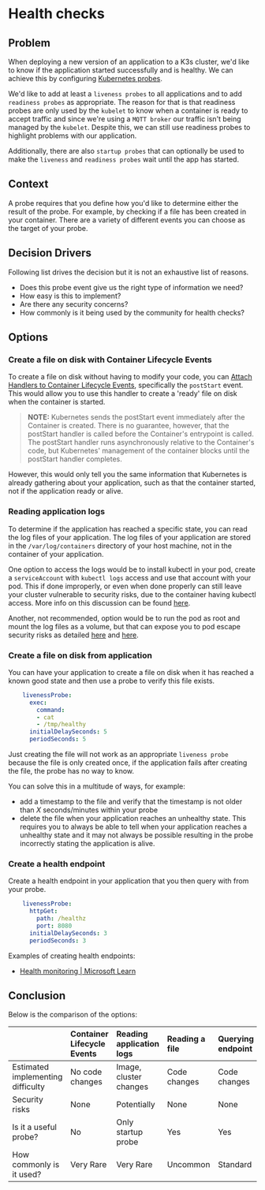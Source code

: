 # Health checks

## Problem

When deploying a new version of an application to a K3s cluster, we'd like to know if the application started successfully and is healthy. We can achieve this by configuring [Kubernetes probes](https://kubernetes.io/docs/tasks/configure-pod-container/configure-liveness-readiness-startup-probes/).

We'd like to add at least a `liveness probes` to all applications and to add `readiness probes` as appropriate.
The reason for that is that readiness probes are only used by the `kubelet` to know when a container is ready to accept traffic and since we're using a `MQTT broker` our traffic isn't being managed by the `kubelet`. Despite this, we can still use readiness probes to highlight problems with our application.

Additionally, there are also `startup probes` that can optionally be used to make the `liveness` and `readiness probes` wait until the app has started.

## Context

A probe requires that you define how you'd like to determine either the result of the probe. For example, by checking if a file has been created in your container. There are a variety of different events you can choose as the target of your probe.

## Decision Drivers

Following list drives the decision but it is not an exhaustive list of reasons.  

- Does this probe event give us the right type of information we need?
- How easy is this to implement?
- Are there any security concerns?
- How commonly is it being used by the community for health checks?

## Options

### Create a file on disk with Container Lifecycle Events

To create a file on disk without having to modify your code, you can [Attach Handlers to Container Lifecycle Events](https://kubernetes.io/docs/tasks/configure-pod-container/attach-handler-lifecycle-event/), specifically the `postStart` event. This would allow you to use this handler to create a 'ready' file on disk when the container is started.

> **NOTE:** Kubernetes sends the postStart event immediately after the Container is created. There is no guarantee, however, that the postStart handler is called before the Container's entrypoint is called. The postStart handler runs asynchronously relative to the Container's code, but Kubernetes' management of the container blocks until the postStart handler completes.

However, this would only tell you the same information that Kubernetes is already gathering about your application, such as that the container started, not if the application ready or alive.

### Reading application logs

To determine if the application has reached a specific state, you can read the log files of your application. The log files of your application are stored in the `/var/log/containers` directory of your host machine, not in the container of your application.

One option to access the logs would be to install kubectl in your pod, create a `serviceAccount` with `kubectl logs` access and use that account with your pod. This if done improperly, or even when done properly can still leave your cluster vulnerable to security risks, due to the container having kubectl access. More info on this discussion can be found [here](https://stackoverflow.com/questions/59846090/use-of-kubectl-log-in-readiness-probe).

Another, not recommended, option would be to run the pod as root and mount the log files as a volume, but that can expose you to pod escape security risks as detailed [here](https://aquasecurity.github.io/kube-hunter/kb/KHV047.html) and [here](https://blog.aquasec.com/kubernetes-security-pod-escape-log-mounts).

### Create a file on disk from application

You can have your application to create a file on disk when it has reached a known good state and then use a probe to verify this file exists.

```yaml
    livenessProbe:
      exec:
        command:
        - cat
        - /tmp/healthy
      initialDelaySeconds: 5
      periodSeconds: 5
```

Just creating the file will not work as an appropriate `liveness probe` because the file is only created once, if the application fails after creating the file, the probe has no way to know.

You can solve this in a multitude of ways, for example:

- add a timestamp to the file and verify that the timestamp is not older than *X* seconds/minutes within your probe
- delete the file when your application reaches an unhealthy state. This requires you to always be able to tell when your application reaches a unhealthy state and it may not always be possible resulting in the probe incorrectly stating the application is alive.

### Create a health endpoint

Create a health endpoint in your application that you then query with from your probe.

```yaml
    livenessProbe:
      httpGet:
        path: /healthz
        port: 8080
      initialDelaySeconds: 3
      periodSeconds: 3
```

Examples of creating health endpoints:

- [Health monitoring | Microsoft Learn](https://learn.microsoft.com/en-us/dotnet/architecture/microservices/implement-resilient-applications/monitor-app-health)

## Conclusion

Below is the comparison of the options:

|                                   | Container Lifecycle Events | Reading application logs | Reading a file | Querying endpoint |
| --------------------------------- | :------------------------- | :----------------------- | :------------- | :---------------- |
| Estimated implementing difficulty | No code changes            | Image, cluster changes   | Code changes   | Code changes      |
| Security risks                    | None                       | Potentially              | None           | None              |
| Is it a useful probe?             | No                         | Only startup probe       | Yes            | Yes               |
| How commonly is it used?          | Very Rare                  | Very Rare                | Uncommon       | Standard          |

